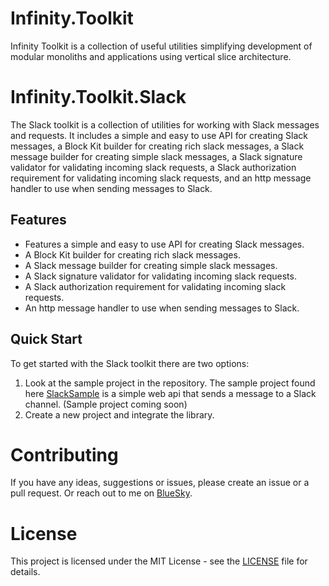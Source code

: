 # Infinity.Toolkit
Infinity Toolkit is a collection of useful utilities simplifying development of modular monoliths and applications using vertical slice architecture.

# Infinity.Toolkit.Slack
The Slack toolkit is a collection of utilities for working with Slack messages and requests. It includes a simple and easy to use API for creating Slack messages, a Block Kit builder for creating rich slack messages, a Slack message builder for creating simple slack messages, a Slack signature validator for validating incoming slack requests, a Slack authorization requirement for validating incoming slack requests, and an http message handler to use when sending messages to Slack.

## Features
- Features a simple and easy to use API for creating Slack messages.
- A Block Kit builder for creating rich slack messages.
- A Slack message builder for creating simple slack messages.
- A Slack signature validator for validating incoming slack requests.
- A Slack authorization requirement for validating incoming slack requests.
- An http message handler to use when sending messages to Slack.

## Quick Start
To get started with the Slack toolkit there are two options:
1. Look at the sample project in the repository. The sample project found here [SlackSample](samples/SlackSample) is a simple web api that sends a message to a Slack channel. (Sample project coming soon)
2. Create a new project and integrate the library.

# Contributing
If you have any ideas, suggestions or issues, please create an issue or a pull request. Or reach out to me on [BlueSky](https://bsky.app/profile/peternylander.bsky.social).

# License
This project is licensed under the MIT License - see the [LICENSE](LICENSE) file for details.

